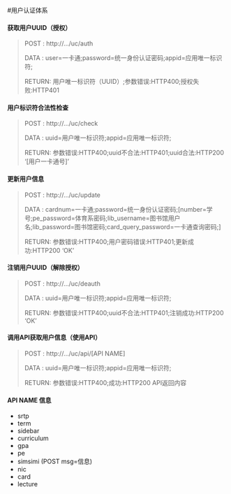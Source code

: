 #用户认证体系

#### 获取用户UUID（授权）
> POST  : http://.../uc/auth
> 
> DATA  : user=一卡通;password=统一身份认证密码;appid=应用唯一标识符;
> 
> RETURN: 用户唯一标识符（UUID）;参数错误:HTTP400;授权失败:HTTP401

#### 用户标识符合法性检查
> POST  : http://.../uc/check
> 
> DATA  : uuid=用户唯一标识符;appid=应用唯一标识符;
> 
> RETURN: 参数错误:HTTP400;uuid不合法:HTTP401;uuid合法:HTTP200 ‘[用户一卡通号]’

#### 更新用户信息
> POST  : http://.../uc/update
> 
> DATA  : cardnum=一卡通;password=统一身份认证密码;[number=学号;pe_password=体育系密码;lib_username=图书馆用户名;lib_password=图书馆密码;card_query_password=一卡通查询密码;]
> 
> RETURN: 参数错误:HTTP400;用户密码错误:HTTP401;更新成功:HTTP200 ‘OK’

#### 注销用户UUID（解除授权）
> POST  : http://.../uc/deauth
> 
> DATA  : uuid=用户唯一标识符;appid=应用唯一标识符;
> 
> RETURN: 参数错误:HTTP400;uuid不合法:HTTP401;注销成功:HTTP200 ‘OK’

#### 调用API获取用户信息（使用API）
> POST  : http://.../uc/api/[API NAME]
> 
> DATA  : uuid=用户唯一标识符;appid=应用唯一标识符;
> 
> RETURN: 参数错误:HTTP400;成功:HTTP200 API返回内容

#### API NAME 信息
- srtp
- term
- sidebar
- curriculum
- gpa
- pe
- simsimi (POST msg=信息)
- nic
- card
- lecture
```
